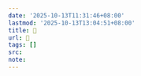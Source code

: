 ```yaml
---
date: '2025-10-13T11:31:46+08:00'
lastmod: '2025-10-13T13:04:51+08:00'
title: 󰪦
url: 󰪦
tags: []
src:
note:
---
```

